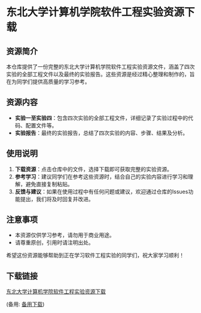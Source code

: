 # 东北大学计算机学院软件工程实验资源下载

## 资源简介

本仓库提供了一份完整的东北大学计算机学院软件工程实验资源文件，涵盖了四次实验的全部工程文件以及最终的实验报告。这些资源是经过精心整理和制作的，旨在为同学们提供高质量的学习参考。

## 资源内容

- **实验一至实验四**：包含四次实验的全部工程文件，详细记录了实验过程中的代码、配置文件等。
- **实验报告**：最终的实验报告，总结了四次实验的内容、步骤、结果及分析。

## 使用说明

1. **下载资源**：点击仓库中的文件，选择下载即可获取完整的实验资源。
2. **参考学习**：建议同学们在参考这些资源时，结合自己的实验内容进行学习和理解，避免直接复制粘贴。
3. **反馈与建议**：如果在使用过程中有任何问题或建议，欢迎通过仓库的Issues功能提出，我们将及时回复并改进。

## 注意事项

- 本资源仅供学习参考，请勿用于商业用途。
- 请尊重原创，引用时请注明出处。

希望这份资源能够帮助到正在学习软件工程实验的同学们，祝大家学习顺利！

## 下载链接
[东北大学计算机学院软件工程实验资源下载](https://pan.quark.cn/s/5fbd379b51d9) 

(备用: [备用下载](https://pan.baidu.com/s/1idaUWb1dnZ-0MZXwKjr1QA?pwd=1234))
